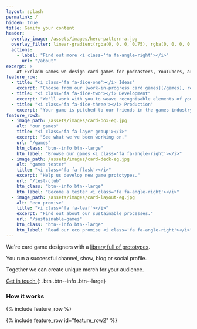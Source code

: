 ```yaml
---
layout: splash
permalink: /
hidden: true
title: Gamify your content
header:
  overlay_image: /assets/images/hero-pattern-a.jpg
  overlay_filter: linear-gradient(rgba(0, 0, 0, 0.75), rgba(0, 0, 0, 0.5))
  actions:
    - label: "Find out more <i class='fa fa-angle-right'></i>"
      url: "/about"
excerpt: >
    At Exclaim Games we design card games for podcasters, YouTubers, artists and other creators.
feature_row:
  - title: "<i class='fa fa-dice-one'></i> Ideas"
    excerpt: "Choose from our [work-in-progress card games](/games), ready to be adjusted to fit any theme or audience."
  - title: "<i class='fa fa-dice-two'></i> Development"
    excerpt: "We'll work with you to weave recognisable elements of your content into the gameplay and artwork."
  - title: "<i class='fa fa-dice-three'></i> Production"
    excerpt: "Your game is pitched to our friends in the games industry, or we go down the self-publishing route."
feature_row2:
  - image_path: /assets/images/card-box-eg.jpg
    alt: "our games"
    title: "<i class='fa fa-layer-group'></i>"
    excerpt: "See what we've been working on."
    url: "/games"
    btn_class: "btn--info btn--large"
    btn_label: "Browse our games <i class='fa fa-angle-right'></i>"
  - image_path: /assets/images/card-deck-eg.jpg
    alt: "games tester"
    title: "<i class='fa fa-flask'></i>"
    excerpt: "Help us develop new game prototypes."
    url: "/test-club"
    btn_class: "btn--info btn--large"
    btn_label: "Become a tester <i class='fa fa-angle-right'></i>"
  - image_path: /assets/images/card-layout-eg.jpg
    alt: "eco promise"
    title: "<i class='fa fa-leaf'></i>"
    excerpt: "Find out about our sustainable processes."
    url: "/sustainable-games"
    btn_class: "btn--info btn--large"
    btn_label: "Read our eco promise <i class='fa fa-angle-right'></i>"      
---
```


We're card game designers with a [library full of prototypes](/games).

You run a successful channel, show, blog or social profile.

Together we can create unique merch for your audience.

[<i class="fa fa-envelope"></i> Get in touch ](/contact){: .btn .btn--info .btn--large}

### How it works

{% include feature_row %}

{% include feature_row id="feature_row2"  %}
